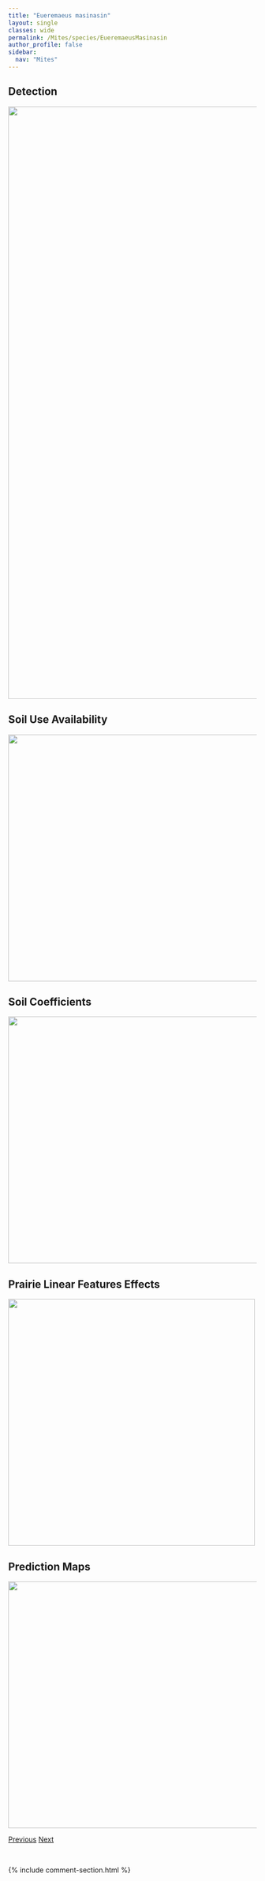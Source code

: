 ```yaml
---
title: "Eueremaeus masinasin"
layout: single
classes: wide
permalink: /Mites/species/EueremaeusMasinasin
author_profile: false
sidebar:
  nav: "Mites"
---
```


<h2>Detection</h2>

<a href="https://drive.google.com/uc?export=view&id=1kQrZzGAEMrjasVY3kZIzjnbO8p9gxm_J">
<img src="https://drive.google.com/uc?export=view&id=1kQrZzGAEMrjasVY3kZIzjnbO8p9gxm_J" height = "1200" width = "800">
</a>


<h2>Soil Use Availability</h2>

<a href="https://drive.google.com/uc?export=view&id=1zKEDgwfh0OgXVQwwArXJUtLOUWqfdly0">
<img src="https://drive.google.com/uc?export=view&id=1zKEDgwfh0OgXVQwwArXJUtLOUWqfdly0" height = "500" width = "1000">
</a>


<h2>Soil Coefficients</h2>

<a href="https://drive.google.com/uc?export=view&id=1yr9-Ug5Esk5RGhVn0MYT274FmsTk4uKY">
<img src="https://drive.google.com/uc?export=view&id=1yr9-Ug5Esk5RGhVn0MYT274FmsTk4uKY" height = "500" width = "1000">
</a>


<h2>Prairie Linear Features Effects</h2>

<a href="https://drive.google.com/uc?export=view&id=1FlteQrZue5gkB3Ilffku1G0JGaYZMNnV">
<img src="https://drive.google.com/uc?export=view&id=1FlteQrZue5gkB3Ilffku1G0JGaYZMNnV" height = "500" width = "500">
</a>


<h2>Prediction Maps</h2>

<a href="https://drive.google.com/uc?export=view&id=1QqQIj7flwQO3doP2hd_ommDaJmkOU0-5">
<img src="https://drive.google.com/uc?export=view&id=1QqQIj7flwQO3doP2hd_ommDaJmkOU0-5" height = "500" width = "1000">
</a>


<a href="/DevelopmentWebsite/Mites/species/EueremaeusMarshalliQuadrilamellatus" class="pagination--pager" title="Eueremaeus marshalli/quadrilamellatus">Previous</a> <a href="/DevelopmentWebsite/Mites/species/EueremaeusOsoyoosensis" class="pagination--pager" title="Eueremaeus osoyoosensis">Next</a>

<p>&nbsp;</p>

{% include comment-section.html %}
